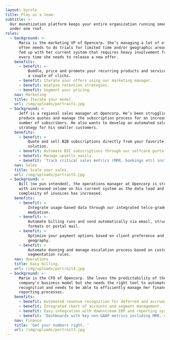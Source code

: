 ```yaml
---
layout: byrole
title: Play as a team.
subtitle: >-
  Our monetization platform keeps your entire organization running smoothly
  under one roof.
roles:
  - background: >-
      Maria is the marketing VP of Opencorp. She’s managing a lot of offers and
      often needs to do trials for limited time and/or geographic areas. She’s
      fed up with her current system that requires heavy involvement from IT
      every time she needs to release a new offer.
    benefits:
      - benefit: >-
          Bundle, price and promote your recurring products and services in just
          a couple of clicks.
      - benefit: Iterate your offers using our marketing manager.
      - benefit: Analyze retention strategies.
      - benefit: Segment your pricing.
    nav: Marketing
    title: Iterate your model.
    url: /img/uploads/portrait1.jpg
  - background: >
      Jeff is a regional sales manager at Opencorp. He’s been struggling to
      produce quotes and manage the subscription process for an increasing
      number of subscribers. He also wants to develop an automated sales
      strategy for his smaller customers. 
    benefits:
      - benefit: >
          Quote and sell B2B subscriptions directly from your favorite CRM
          solution. 
      - benefit: Automate B2C subscriptions through our selfcare portal.
      - benefit: Manage upsells easily.
      - benefit: 'Track critical sales metrics (MRR, bookings etc) instantly. '
    nav: Sales
    title: Scale your sales.
    url: /img/uploads/portrait5.jpg
  - background: >
      Bill (no pun intended), the operations manager at Opencorp is struggling
      with increased volume on his current system as the data load and
      complexity of invoices has increased. 
    benefits:
      - benefit: >
          Integrate usage-based data through our integrated telco-grade
          mediation.
      - benefit: >-
          Automate billing runs and send automatically via email, structured EDI
          formats or postal mail.
      - benefit: >
          Optimize your payment options based on client preference and
          geography.
      - benefit: >
          Automate dunning and manage escalation process based on customer
          segmentation rules.
    nav: Operations
    title: Easy billing.
    url: /img/uploads/portrait4.jpg
  - background: >-
      Marie is the CFO of Opencorp. She loves the predictability of the
      company's business model but she needs the right tool to automate revenue
      recognition and needs to be able to efficiently manage her financial
      reporting processes. 
    benefits:
      - benefit: Automated revenue recognition for deferred and accrued revenue.
      - benefit: Integrated chart of accounts and segment management.
      - benefit: Easy integration with downstream ERP and reporting systems.
      - benefit: 'Dashboards with key non-GAAP metrics including MRR, churn and orders.'
    nav: Finance
    title: 'Get your numbers right. '
    url: /img/uploads/portrait3.jpg
---
```


